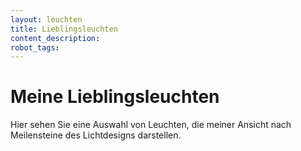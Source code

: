 ```yaml
---
layout: leuchten
title: Lieblingsleuchten
content_description:
robot_tags:
---
```


# Meine Lieblingsleuchten

Hier sehen Sie eine Auswahl von Leuchten, die meiner Ansicht nach Meilensteine des Lichtdesigns darstellen.
